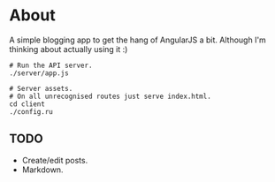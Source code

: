 # About

A simple blogging app to get the hang of AngularJS a bit. Although I'm thinking about actually using it :)

```shell
# Run the API server.
./server/app.js

# Server assets.
# On all unrecognised routes just serve index.html.
cd client
./config.ru
```

## TODO

- Create/edit posts.
- Markdown.
